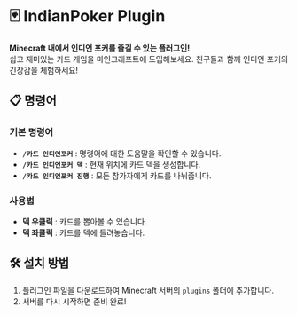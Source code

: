 # 🃏 IndianPoker Plugin

**Minecraft 내에서 인디언 포커를 즐길 수 있는 플러그인!**  
쉽고 재미있는 카드 게임을 마인크래프트에 도입해보세요. 친구들과 함께 인디언 포커의 긴장감을 체험하세요!

## 📋 명령어
### 기본 명령어
- **`/카드 인디언포커`** : 명령어에 대한 도움말을 확인할 수 있습니다.
- **`/카드 인디언포커 덱`** : 현재 위치에 카드 덱을 생성합니다.
- **`/카드 인디언포커 진행`** : 모든 참가자에게 카드를 나눠줍니다.

### 사용법
- **덱 우클릭** : 카드를 뽑아볼 수 있습니다.
- **덱 좌클릭** : 카드를 덱에 돌려놓습니다.

## 🛠️ 설치 방법
1. 플러그인 파일을 다운로드하여 Minecraft 서버의 `plugins` 폴더에 추가합니다.
2. 서버를 다시 시작하면 준비 완료!
